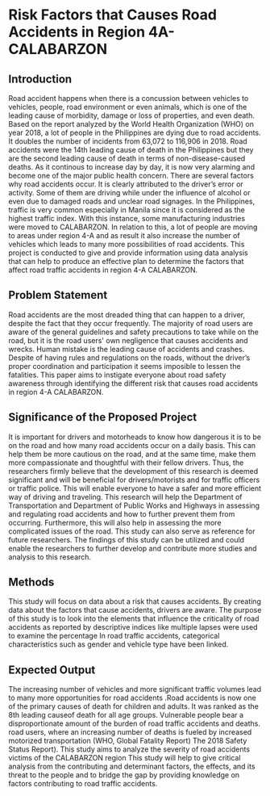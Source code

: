 # Risk Factors that Causes Road Accidents in Region 4A- CALABARZON
## Introduction
  Road accident happens when there is a concussion between vehicles to vehicles, people, road environment or even animals, which is one of the leading cause of morbidity, damage or loss of properties, and even death. Based on the report analyzed by the World Health Organization (WHO) on year 2018, a lot of people in the Philippines are dying due to road accidents. It doubles the number of incidents from 63,072  to 116,906 in 2018. Road accidents were the 14th leading cause of death in the Philippines but they are the second leading cause of death in terms of non-disease-caused deaths.  As it continous to increase day by day, it is now very alarming and become one of the major public health concern. 
  There are several factors why road accidents occur. It is clearly attributed to the driver’s error or activity. Some of them are driving while under the influence of alcohol or even due to damaged roads and unclear road signages. In the Philippines, traffic is very common especially in Manila since it is considered as the highest traffic index. With this instance, some manufacturing industries were moved to CALABARZON. In relation to this, a lot of people are moving to areas under region 4-A and as result it also increase the number of vehicles which leads to many more possibilities of road accidents. 
  This project is conducted to give and provide information using data analysis that can help to produce an effective plan to determine the factors that affect road  traffic accidents in region 4-A CALABARZON.
## Problem Statement
 Road accidents are the most dreaded thing that can happen to a driver, despite the fact that they occur frequently. The majority of road users are aware of the general guidelines and safety precautions to take while on the road, but it is the road users' own negligence that causes accidents and wrecks. Human mistake is the leading cause of accidents and crashes. Despite of having rules and regulations on the roads, without the driver’s proper coordination and participation it seems imposible to lessen the fatalities. This paper aims to instigate everyone about road safety awareness through identifying the different risk that causes road accidents in region 4-A CALABARZON.
## Significance of the Proposed Project
It is important for drivers and motorheads to know how dangerous it is to be on the road and how many road accidents occur on a daily basis. This can help them be more cautious on the road, and at the same time, make them more compassionate and thoughtful with their fellow drivers. Thus, the researchers firmly believe that the development of this research is deemed significant and will be beneficial for drivers/motorists and for traffic officers or traffic police. This will enable everyone to have a safer and more efficient way of driving and traveling.
This research will help the Department of Transportation and Department of Public Works and Highways in assessing and regulating road accidents and how to further prevent them from occurring. Furthermore, this will also help in assessing the more complicated issues of the road.
This study can also serve as reference for future researchers. The findings of this study can be utilized and could enable the researchers to further develop and contribute more studies and analysis to this research.
## Methods
This study will focus on data about a risk that causes accidents. By creating data about the factors that cause accidents, drivers are aware. The purpose of this study is to look into the elements that influence the criticality of road accidents as reported by descriptive indices like multiple lapses were used to examine the percentage In road traffic accidents, categorical characteristics such as gender and vehicle type have been linked.
## Expected Output
The increasing number of vehicles and more significant traffic volumes lead to many more opportunities for road accidents .Road accidents is now one of the primary causes of death for children and adults. It was ranked as the 8th leading causeof death for all age groups. Vulnerable people bear a disproportionate amount of the burden of road traffic accidents and deaths. road users, where an increasing number of deaths is fueled by increased motorized transportation (WHO, Global Fatality Report) The 2018 Safety Status Report). This study aims to analyze the severity of road accidents victims of the CALABARZON region This study will help to give critical analysis from the contributing and determinant factors, the effects, and its threat to the people and  to bridge the gap by providing knowledge on factors contributing to road traffic accidents.
